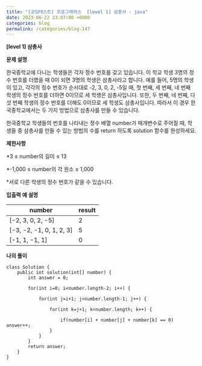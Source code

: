 ```yaml
---
title: "[코딩테스트] 프로그래머스  [level 1] 삼총사 - java"
date: 2023-06-22 23:07:00 +0900
categories: blog
permalink: /categories/blog-147
---
```



**[level 1] 삼총사**



**문제 설명**

한국중학교에 다니는 학생들은 각자 정수 번호를 갖고 있습니다. 이 학교 학생 3명의 정수 번호를 더했을 때 0이 되면 3명의 학생은 삼총사라고 합니다. 예를 들어, 5명의 학생이 있고, 각각의 정수 번호가 순서대로 -2, 3, 0, 2, -5일 때, 첫 번째, 세 번째, 네 번째 학생의 정수 번호를 더하면 0이므로 세 학생은 삼총사입니다. 또한, 두 번째, 네 번째, 다섯 번째 학생의 정수 번호를 더해도 0이므로 세 학생도 삼총사입니다. 따라서 이 경우 한국중학교에서는 두 가지 방법으로 삼총사를 만들 수 있습니다.

한국중학교 학생들의 번호를 나타내는 정수 배열 number가 매개변수로 주어질 때, 학생들 중 삼총사를 만들 수 있는 방법의 수를 return 하도록 solution 함수를 완성하세요.

**제한사항**

*3 ≤ number의 길이 ≤ 13

*-1,000 ≤ number의 각 원소 ≤ 1,000

*서로 다른 학생의 정수 번호가 같을 수 있습니다.


**입출력 예 설명**

|number	|result|
|---|---|
|[-2, 3, 0, 2, -5]|	2|
|[-3, -2, -1, 0, 1, 2, 3]	|5|
|[-1, 1, -1, 1]|	0|


**나의 풀이**

```
class Solution {
    public int solution(int[] number) {
        int answer = 0;
        
        for(int i=0; i<number.length-2; i++) {
            
            for(int j=i+1; j<number.length-1; j++) {
                
                for(int k=j+1; k<number.length; k++) {
                    
                    if(number[i] + number[j] + number[k] == 0) answer++;
                }
            }
        }
        return answer;
    }
}
```



